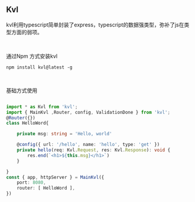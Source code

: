 


## Kvl

kvl利用typescript简单封装了express，typescript的数据强类型，弥补了js在类型方面的弱项。

<br />

通过Npm 方式安装kvl
```
npm install kvl@latest -g
```

<br>

基础方式使用
```typescript

import * as Kvl from 'kvl';
import { MainKvl ,Router, config, ValidationDone } from 'kvl';
@Router({}) 
class HelloWord{

	private msg: string = 'Hello, world'

	@config({ url: '/hello', name: 'hello', type: 'get' })
	private hello(req: Kvl.Request, res: Kvl.Response): void {
		res.end(`<h1>${this.msg}</h1>`)
	}

}
const { app, httpServer } = MainKvl({
	port: 8080,
	router: [ HelloWord ],
})
```